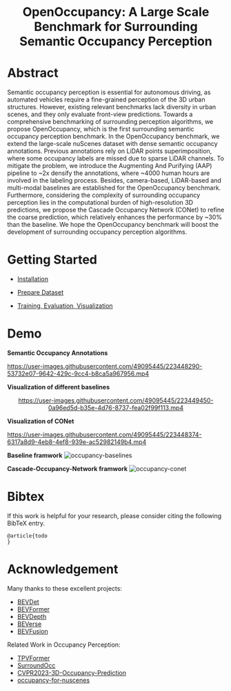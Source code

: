 <div align="center">   

# OpenOccupancy: A Large Scale Benchmark for Surrounding Semantic Occupancy Perception
</div>

# Abstract 

Semantic occupancy perception is essential for autonomous driving, as automated vehicles require a fine-grained perception of the 3D urban structures. However, existing relevant benchmarks lack diversity in urban scenes, and they only evaluate front-view predictions. Towards a comprehensive benchmarking of surrounding perception algorithms, we propose OpenOccupancy, which is the first surrounding semantic occupancy perception benchmark. In the OpenOccupancy benchmark, we extend the large-scale nuScenes dataset with dense semantic occupancy annotations. Previous annotations rely on LiDAR points superimposition, where some occupancy labels are missed due to sparse LiDAR channels. To mitigate the problem, we introduce the Augmenting And Purifying (AAP) pipeline to ~2x densify the annotations, where ~4000 human hours are involved in the labeling process. Besides, camera-based, LiDAR-based and multi-modal baselines are established for the OpenOccupancy benchmark. Furthermore, considering the complexity of surrounding occupancy perception lies in the computational burden of high-resolution 3D predictions, we propose the Cascade Occupancy Network (CONet) to refine the coarse prediction, which relatively enhances the performance by ~30% than the baseline. We hope the OpenOccupancy benchmark will boost the development of surrounding occupancy perception algorithms.


# Getting Started

- [Installation](docs/install.md) 

- [Prepare Dataset](docs/prepare_data.md)

- [Training, Evaluation, Visualization](docs/trainval.md)


# Demo
**Semantic Occupancy Annotations**

https://user-images.githubusercontent.com/49095445/223448290-53732e07-9642-429c-9cc4-b8ca5a967956.mp4

**Visualization of different baselines**
<div align="center">   
  
https://user-images.githubusercontent.com/49095445/223449450-0a96ed5d-b35e-4d76-8737-fea02f99f113.mp4
  
  
</div>

**Visualization of CONet**

https://user-images.githubusercontent.com/49095445/223448374-6317a8d9-4eb8-4ef8-939e-ac52982149b4.mp4


**Baseline framwork**
![occupancy-baselines](https://user-images.githubusercontent.com/49095445/223452540-111a3d96-44ed-475f-a3c1-c033b36941c6.png)

**Cascade-Occupancy-Network framwork**
![occupancy-conet](https://user-images.githubusercontent.com/49095445/223452679-cb8fdd95-5102-4563-adda-ef3645d48353.png)

# Bibtex
If this work is helpful for your research, please consider citing the following BibTeX entry.

```
@article{todo
}
```

# Acknowledgement

Many thanks to these excellent projects:
- [BEVDet](https://github.com/HuangJunJie2017/BEVDet)
- [BEVFormer](https://github.com/fundamentalvision/BEVFormer)
- [BEVDepth](https://github.com/Megvii-BaseDetection/BEVDepth)
- [BEVerse](https://github.com/zhangyp15/BEVerse)
- [BEVFusion](https://github.com/mit-han-lab/bevfusion)

Related Work in Occupancy Perception:
- [TPVFormer](https://github.com/wzzheng/TPVFormer)
- [SurroundOcc](https://github.com/weiyithu/SurroundOcc)
- [CVPR2023-3D-Occupancy-Prediction](https://github.com/CVPR2023-3D-Occupancy-Prediction/CVPR2023-3D-Occupancy-Prediction)
- [occupancy-for-nuscenes](https://github.com/FANG-MING/occupancy-for-nuscenes)
